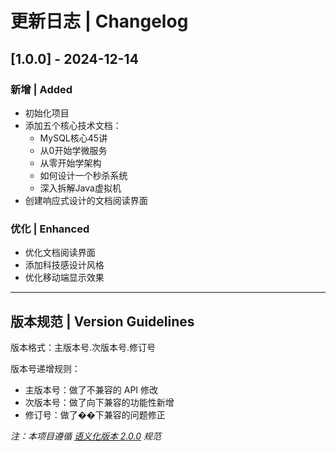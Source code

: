# 更新日志 | Changelog

## [1.0.0] - 2024-12-14

### 新增 | Added
- 初始化项目
- 添加五个核心技术文档：
  - MySQL核心45讲
  - 从0开始学微服务
  - 从零开始学架构
  - 如何设计一个秒杀系统
  - 深入拆解Java虚拟机
- 创建响应式设计的文档阅读界面

### 优化 | Enhanced
- 优化文档阅读界面
- 添加科技感设计风格
- 优化移动端显示效果

---

## 版本规范 | Version Guidelines

版本格式：主版本号.次版本号.修订号

版本号递增规则：
- 主版本号：做了不兼容的 API 修改
- 次版本号：做了向下兼容的功能性新增
- 修订号：做了��下兼容的问题修正

_注：本项目遵循 [语义化版本 2.0.0](https://semver.org/lang/zh-CN/) 规范_ 